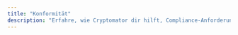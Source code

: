 ```yaml
---
title: "Konformität"
description: "Erfahre, wie Cryptomator dir hilft, Compliance-Anforderungen zu erfüllen und deine sensiblen Daten sicher nach gesetzlichen Vorgaben zu speichern."
---
```


